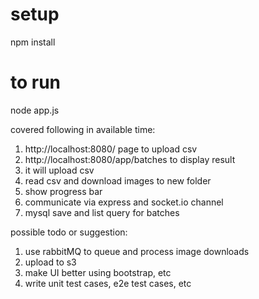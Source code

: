 # setup
npm install

# to run
node app.js

covered following in available time:


1) http://localhost:8080/ page to upload csv
2) http://localhost:8080/app/batches to display result
3) it will upload csv
4) read csv and download images to new folder
5) show progress bar
6) communicate via express and socket.io channel
7) mysql save and list query for batches

possible todo or suggestion:


1) use rabbitMQ to queue and process image downloads
2) upload to s3
3) make UI better using bootstrap, etc
4) write unit test cases, e2e test cases, etc

